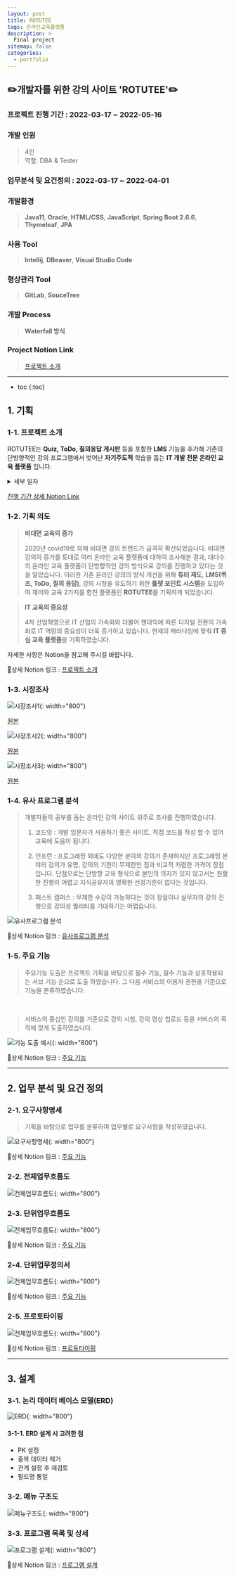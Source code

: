 ```yaml
---
layout: post
title: ROTUTEE
tags: 온라인교육플랫폼
description: >
  Final project
sitemap: false
categories:
  - portfolio
---
```


## ✏️개발자를 위한 강의 사이트 'ROTUTEE'✏️


### 프로젝트 진행 기간 : 2022-03-17 ~ 2022-05-16

### 개발 인원

> 4인 <br/>
> 역할: DBA & Tester

### 업무분석 및 요건정의 : 2022-03-17 ~ 2022-04-01

### 개발환경

> **Java11**, **Oracle**, **HTML/CSS**, **JavaScript**, **Spring Boot 2.6.6**, **Thymeleaf**, **JPA**

### 사용 Tool

> **Intellij**, **DBeaver**, **Visual Studio Code**

### 형상관리 Tool

> **GitLab**, **SouceTree**

### 개발 Process

> **Waterfall 방식**

### Project Notion Link

> [프로젝트 소개](https://broken-zebra-b49.notion.site/OTUTEE-86336f3579304a7e9312dbf3cee24dc0)

* * *

* toc
{:toc}

## 1. 기획

### 1-1. 프로젝트 소개

ЯOTUTEE는 **Quiz, ToDo, 질의응답 게시판** 등을 포함한 **LMS** 기능을 추가해
기존의 단방향적인 강의 프로그램에서 벗어난 **자기주도적** 학습을 돕는 **IT 개발 전문 온라인 교육 플랫폼** 입니다.

<details>
<summary>세부 일자</summary>
<div markdown="1">
업무분석 : 2022-03-17 ~ 2022-03-19<br>
요구사항분석 : 2022-03-19 ~ 2022-03-20<br>
Use Case 다이어그램 : 2022-03-19 ~ 2022-03-20<br>
업무목록 : 2022-03-20 ~ 2022-03-22<br>
전체업무흐름도 : 2022-03-20 ~ 2022-03-21<br>
단위업무정의 : 2022-03-21 ~ 2022-03-23<br>
프로토타이핑 : 2022-03-24 ~ 2022-04-01<br>
</div>
</details>

[진행 기간 상세 Notion Link](https://broken-zebra-b49.notion.site/ROTUTEE-WBS-bc3dcd0f8bf74ca8a5fdf92c88df716c "rotutee wbs")

### 1-2. 기획 의도

> **비대면 교육의 증가**
>
> 2020년 covid19로 의해 비대면 강의 트랜드가 급격히 확산되었습니다. 비대면 강의의 증가를 토대로 여러 온라인 교육 플랫폼에 대하여 조사해본 결과, 대다수의 온라인 교육 플랫폼이 단방향적인 강의 방식으로 강의를 진행하고 있다는 것을 알았습니다. 이러한 기존 온라인 강의의 방식 개선을 위해 **튜터 제도**, **LMS(퀴즈, ToDo, 질의 응답)**, 강의 시청을 유도하기 위한 **룰렛 포인트 시스템**을 도입하여 재미와 교육 2가지를 합친 플랫폼인 **ROTUTEE**를 기획하게 되었습니다.

> **IT 교육의 중요성**
>
> 4차 산업혁명으로 IT 산업의 가속화와 더불어 팬데믹에 따른 디지털 전환의 가속화로 IT 역량의 중요성이 더욱 증가하고 있습니다. 현재의 패러다임에 맞춰 **IT 중심 교육 플랫폼**을 기획하였습니다.

자세한 사항은 Notion을 참고해 주시길 바랍니다.

🚩상세 Notion 링크 : [프로젝트 소개](https://broken-zebra-b49.notion.site/22a7a5ee8bec4da784ec2af65547d981 "project intro")

### 1-3. 시장조사

![시장조사1](/assets/img/portfolio/rotutee/market-research1.png){: width="800"}

[원본](/assets/img/portfolio/rotutee/market-research1.png)

![시장조사2](/assets/img/portfolio/rotutee/market-research2.png){: width="800"}

[원본](/assets/img/portfolio/rotutee/market-research2.png)

![시장조사3](/assets/img/portfolio/rotutee/market-research3.png){: width="800"}

[원본](/assets/img/portfolio/rotutee/market-research3.png)

### 1-4. 유사 프로그램 분석

> 개발자들의 공부를 돕는 온라인 강의 사이트 위주로 조사를 진행하였습니다.
> 1. 코드잇 : 개발 입문자가 사용하기 좋은 사이트, 직접 코드를 작성 할 수 있어 교육에 도움이 됩니다.
> 
> 2. 인프런 : 프로그래밍 외에도 다양한 분야의 강의가 존재하지만 프로그래밍 분야의 강의가 유명, 강의의 기한이 무제한인 점과 비교적 저렴한 가격이 장점입니다. 단점으로는 단방향 교육 형식으로 본인의 의지가 있지 않고서는 원활한 진행이 어렵고 지식공유자의 명확한 선정기준이 없다는 것입니다.
> 
> 3. 패스트 캠퍼스 : 무제한 수강이 가능하다는 것이 장점이나 실무자의 강의 진행으로 강의성 퀄리티를 기대하기는 어렵습니다.

![유사프로그램 분석](/assets/img/portfolio/rotutee/analyze-program.PNG)

🚩상세 Notion 링크 : [유사프로그램 분석](https://broken-zebra-b49.notion.site/7e2d424b58c7496382461a6b76546939)

### 1-5. 주요 기능

> 주요기능 도출은 프로젝트 기획을 바탕으로 필수 기능, 필수 기능과 상호작용되는 서브 기능 순으로 도출 하였습니다. 그 다음 서비스의 이용자 권한을 기준으로 기능을 분류하였습니다.
<br/>

> 서비스의 중심인 강의를 기준으로 강의 시청, 강의 영상 업로드 등을 서비스의 목적에 맞게 도출하였습니다.

![기능 도출 예시](/assets/img/portfolio/rotutee/primary-function.jpg){: width="800"}

🚩상세 Notion 링크 : [주요 기능](https://broken-zebra-b49.notion.site/6f9e50f77e1746258f85ba332996a42c)

* * *

## 2. 업무 분석 및 요건 정의

### 2-1. 요구사항명세

> 기획을 바탕으로 업무를 분류하여 업무별로 요구사항을 작성하였습니다.
> 

![요구사항명세](/assets/img/portfolio/rotutee/require.PNG){: width="800"}

🚩상세 Notion 링크 : [주요 기능](https://broken-zebra-b49.notion.site/551a4aea43964464b213d5738056fed5)

### 2-2. 전체업무흐름도

![전체업무흐름도](/assets/img/portfolio/rotutee/entire-task-diagram.PNG){: width="800"}

### 2-3. 단위업무흐름도

![전체업무흐름도](/assets/img/portfolio/rotutee/unit-task-sample.PNG){: width="800"}

🚩상세 Notion 링크 : [주요 기능](https://broken-zebra-b49.notion.site/5396b0d2682e46fe881d3149e736a47f)

### 2-4. 단위업무정의서

![전체업무흐름도](/assets/img/portfolio/rotutee/unit-task-define.PNG){: width="800"}

🚩상세 Notion 링크 : [주요 기능](https://broken-zebra-b49.notion.site/cf872ad56d1843a78d13f8692131f641)

### 2-5. 프로토타이핑

![전체업무흐름도](/assets/img/portfolio/rotutee/prototyping.PNG){: width="800"}

🚩상세 Notion 링크 : [프로토타이핑](https://broken-zebra-b49.notion.site/8fba657bcc3346809c6a77dae6cfcd2b)

* * *

## 3. 설계

### 3-1. 논리 데이터 베이스 모델(ERD)

![ERD](/assets/img/portfolio/rotutee/DB_ERD_Final.png){: width="800"}

#### 3-1-1. ERD 설계 시 고려한 점

-  PK 설정
- 중복 데이터 제거
- 관계 설정 후 재검토
- 필드명 통일

### 3-2. 메뉴 구조도

![메뉴구조도](/assets/img/portfolio/rotutee/Menu_Structure.png){: width="800"}

### 3-3. 프로그램 목록 및 상세

![프로그램 설계](/assets/img/portfolio/rotutee/program_list_detail.PNG){: width="800"}

🚩상세 Notion 링크 : [프로그램 설계](https://broken-zebra-b49.notion.site/b01e7a16dc084d2780ec6482a6df86f2)




